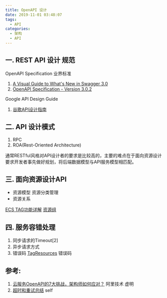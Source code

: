 ```yaml
---
title: OpenAPI 设计  
date: 2019-11-01 03:48:07
tags:
  - API
categories:  
  - 架构  
  - API
---
```


<p></p>
<!-- more-->


## 一. REST API 设计 规范
OpenAPI Specification 业界标准
1. [A Visual Guide to What's New in Swagger 3.0](https://blog.readme.io/an-example-filled-guide-to-swagger-3-2/)
2. [OpenAPI Specification - Version 3.0.2](https://swagger.io/specification/)

Google API Design Guide
1. [谷歌API设计指南](https://www.bookstack.cn/read/API-design-guide/API-design-guide-README.md)

## 二. API 设计模式
1. RPC
2. ROA(Rest-Oriented Architecture)

通常RESTful风格对API设计者的要求是比较高的，主要的难点在于面向资源设计要求开发者事先做好规划，将后端数据模型与API服务模型相匹配。

## 三. 面向资源设计API
+ 资源模型
资源分类管理
+ 资源关系

[ECS TAG功能详解](https://yq.aliyun.com/articles/497936)
[资源组](https://www.alibabacloud.com/help/zh/doc-detail/54182.htm)

## 四. 服务容错处理
1. 同步请求的Timeout[2]
2. 异步请求方式
3. 错误码
[TagResources](https://help.aliyun.com/document_detail/110424.html) 错误码

## 参考:
1. [云服务OpenAPI的7大挑战，架构师如何应对？](http://mp.weixin.qq.com/s?__biz=MzIzOTU0NTQ0MA==&mid=2247491596&idx=1&sn=9df1fac5f35771dc6aa065d8fac67f2e&chksm=e92add03de5d541504f6087a5f571ca838bc8ff23a045e7b4d4513454be8c34ba9d56a20215a&scene=0&xtrack=1#rd)  阿里技术 虚明  
2. [超时和重试总结](../../../../2016/01/17/timeout/)  self